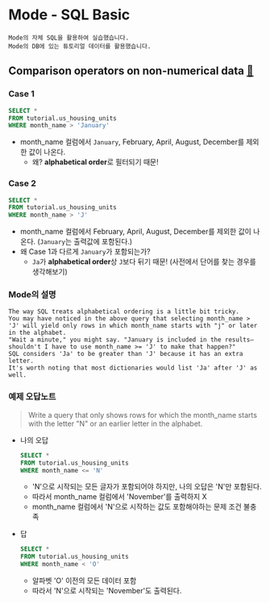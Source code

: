 # Mode - SQL Basic
```
Mode의 자체 SQL을 활용하여 실습했습니다.
Mode의 DB에 있는 튜토리얼 데이터를 활용했습니다.
```

## Comparison operators on non-numerical data [🔗](https://mode.com/sql-tutorial/sql-operators/)
### **Case 1**
```sql
SELECT * 
FROM tutorial.us_housing_units 
WHERE month_name > 'January'
```
- month_name 컬럼에서 `January`, February, April, August, December를 제외한 값이 나온다.
  - 왜? **alphabetical order**로 필터되기 때문!


### **Case 2**
```sql
SELECT * 
FROM tutorial.us_housing_units 
WHERE month_name > 'J'
```
- month_name 컬럼에서 February, April, August, December를 제외한 값이 나온다. (`January`는 출력값에 포함된다.)
- 왜 Case 1과 다르게 `January`가 포함되는가?
  - `Ja`가 **alphabetical order**상 `J`보다 뒤기 때문! (사전에서 단어를 찾는 경우를 생각해보기)

### **Mode의 설명**
```
The way SQL treats alphabetical ordering is a little bit tricky. 
You may have noticed in the above query that selecting month_name > 'J' will yield only rows in which month_name starts with "j" or later in the alphabet. 
"Wait a minute," you might say. "January is included in the results—shouldn't I have to use month_name >= 'J' to make that happen?" 
SQL considers 'Ja' to be greater than 'J' because it has an extra letter. 
It's worth noting that most dictionaries would list 'Ja' after 'J' as well.
```


### **예제 오답노트**
> Write a query that only shows rows for which the month_name starts with the letter "N" or an earlier letter in the alphabet.
  
- 나의 오답
  ```sql
  SELECT *
  FROM tutorial.us_housing_units
  WHERE month_name <= 'N'
  ```
  - 'N'으로 시작되는 모든 글자가 포함되어야 하지만, 나의 오답은 'N'만 포함된다.
  - 따라서 month_name 컬럼에서 'November'를 출력하지 X 
  - month_name 컬럼에서 'N'으로 시작하는 값도 포함해야하는 문제 조건 불충족

- 답
  ```sql
  SELECT *
  FROM tutorial.us_housing_units
  WHERE month_name < 'O'
  ```
  - 알파벳 'O' 이전의 모든 데이터 포함 
  - 따라서 'N'으로 시작되는 'November'도 출력된다.
